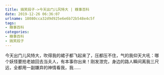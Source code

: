 ```yaml
---
title: 搞笑段子->今天出门儿风特大 | 糗事百科
date: 2019-12-26 06:36:07
urlname: 18080cca32d9d925e6e6b72b548e4c5f
tags: 
- 糗事百科
categories:
- 糗事百科
- 搞笑段子
---
```

今天出门儿风特大，吹得我的裙子都飞起来了，压都压不住，气的我仰天大吼：哪个妖怪要抢老娘回去当夫人，有本事你出来！刚发泄完，身边的路人瞬间离我三尺远，全都用一副嫌弃的神情看我，我……



